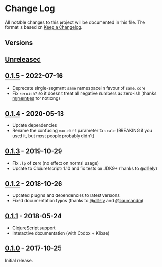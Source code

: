 # Change Log
All notable changes to this project will be documented in this file.
The format is based on [Keep a Changelog](https://keepachangelog.com/en/1.0.0/).

## Versions

## [Unreleased]

## [0.1.5] - 2022-07-16
- Deprecate single-segment `same` namespace in favour of `same.core`
- Fix `zeroish?` so it doesn't treat all negative numbers as zero-ish (thanks [mjmeintjes](//github.com/mjmeintjes) for noticing)

## [0.1.4] - 2020-05-13
- Update dependencies
- Rename the confusing `max-diff` parameter to `scale` (BREAKING if you used it, but most people probably didn't)

## [0.1.3] - 2019-10-29
- Fix `ulp` of zero (no effect on normal usage)
- Update to Clojure(script) 1.10 and fix tests on JDK9+ (thanks to [@dl1ely](//github.com/dl1ely))

## [0.1.2] - 2018-10-26
- Updated plugins and dependencies to latest versions
- Fixed documentation typos (thanks to [@dl1ely](//github.com/dl1ely) and [@baumandm](//github.com/baumandm))

## [0.1.1] - 2018-05-24
- ClojureScript support
- Interactive documentation (with Codox + Klipse)

## [0.1.0] - 2017-10-25
Initial release.

[Unreleased]: //github.com/Microsoft/same-ish/compare/0.1.5...main
[0.1.5]: //github.com/Microsoft/same-ish/compare/0.1.4...0.1.5
[0.1.4]: //github.com/Microsoft/same-ish/compare/0.1.3...0.1.4
[0.1.3]: //github.com/Microsoft/same-ish/compare/0.1.2...0.1.3
[0.1.2]: //github.com/Microsoft/same-ish/compare/0.1.1...0.1.2
[0.1.1]: //github.com/Microsoft/same-ish/compare/0.1.0...0.1.1
[0.1.0]: //github.com/Microsoft/same-ish/compare/initial...0.1.0

